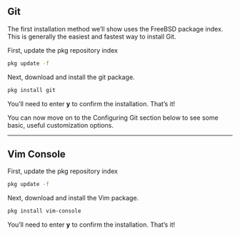 ## <h2 id="git"> Git </h2>

The first installation method we’ll show uses the FreeBSD package index. This is generally the easiest and fastest way to install Git.

First, update the pkg repository index

```bash
pkg update -f
```

Next, download and install the git package.

```bash
pkg install git
```

You’ll need to enter **y** to confirm the installation. That’s it!

You can now move on to the Configuring Git section below to see some basic, useful customization options.

---

## <h2 id="vim-console"> Vim Console </h2>

First, update the pkg repository index

```bash
pkg update -f
```

Next, download and install the Vim package.

```bash
pkg install vim-console
```

You’ll need to enter **y** to confirm the installation. That’s it!
